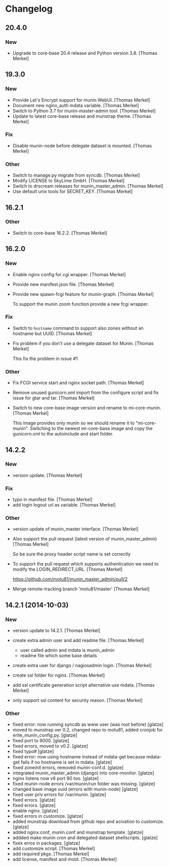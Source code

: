 # Changelog

## 20.4.0

### New

* Upgrade to core-base 20.4 release and Python version 3.8. [Thomas Merkel]

## 19.3.0

### New

* Provide Let's Encrypt support for munin WebUI. [Thomas Merkel]
* Document new nginx_auth mdata variable. [Thomas Merkel]
* Switch to Python 3.7 for munin-master-admin tool. [Thomas Merkel]
* Update to latest core-base release and munstrap theme. [Thomas Merkel]

### Fix

* Disable munin-node before delegate dataset is mounted. [Thomas Merkel]

### Other

* Switch to manage.py migrate from syncdb. [Thomas Merkel]
* Modify LICENSE to SkyLime GmbH. [Thomas Merkel]
* Switch to drscream releases for munin_master_admin. [Thomas Merkel]
* Use default unix tools for SECRET_KEY. [Thomas Merkel]

## 16.2.1

### Other

* Switch to core-base 16.2.2. [Thomas Merkel]


## 16.2.0

### New

* Enable nginx config for cgi wrapper. [Thomas Merkel]
* Provide new manifest.json file. [Thomas Merkel]
* Provide new spawn-fcgi feature for munin-graph. [Thomas Merkel]

  To support the munin zoom function provide a new fcgi wrapper.

### Fix

* Switch to `hostname` command to support also zones without an hostname but UUID. [Thomas Merkel]
* Fix problem if you don&#x27;t use a delegate dataset for Munin. [Thomas Merkel]

  This fix the problem in issue #1

### Other

* Fix FCGI service start and nginx socket path. [Thomas Merkel]
* Remove unused gunicorn.xml import from the configure script and fix issue for gtar and tar. [Thomas Merkel]
* Switch to new core-base image version and rename to mi-core-munin. [Thomas Merkel]

  This image provides only munin so we should rename it to &quot;mi-core-munin&quot;. Switching to the newest mi-core-base image and copy the gunicorn.xml to the autoinclude and start folder.

## 14.2.2

### New

* version update. [Thomas Merkel]

### Fix

* typo in manifest file. [Thomas Merkel]
* add login logout url as variable. [Thomas Merkel]

### Other

* version update of munin_master interface. [Thomas Merkel]
* Also support the pull request (latest version of munin_master_admin) [Thomas Merkel]

    So be sure the proxy header script name is set correctly

* To support the pull request which supports authentication we need to modify the LOGIN_REDIRECT_URL. [Thomas Merkel]

    https://github.com/motu81/munin_master_admin/pull/2

* Merge remote-tracking branch 'motu81/master' [Thomas Merkel]

## 14.2.1 (2014-10-03)

### New

* version update to 14.2.1. [Thomas Merkel]
* create extra admin user and add readme file. [Thomas Merkel]

    - user called admin and mdata is munin_admin
    - readme file which some base details

* create extra user for django / nagiosadmin login. [Thomas Merkel]
* create ssl folder for nginx. [Thomas Merkel]
* add ssl certificate generation script alternative use mdata. [Thomas Merkel]
* only support ssl content for security reason. [Thomas Merkel]

### Other

* fixed error: now running syncdb as www user (was root before) [glatze]
* moved to munstrap ver 0.2, changed repo to motu81, added cronjob for erite_munin_config.py. [glatze]
* fixed port to 9000. [glatze]
* fixed errors, moved to v0.2. [glatze]
* fixed typo# [glatze]
* fixed error: now using hostname instead of mdata-get because mdata-get fails if no hostname is set in mdata. [glatze]
* fixed zoneinit errors, removed munin-conf.d. [glatze]
* integrated munin_master_admin (django) into core-monitor. [glatze]
* nginx listens now v6 port 80 too. [glatze]
* fixed munin-node errors /var/munin/run folder was missing. [glatze]
* changed base image uuid (errors with munin-node) [glatze]
* fixed user priv errors for /var/munin. [glatze]
* fixed errors. [glatze]
* fixed errors. [glatze]
* enable nginx. [glatze]
* fixed errors in customize. [glatze]
* added munstrap download from github repo and acivation to customize. [glatze]
* added nginx.conf, munin.conf and munstrap template. [glatze]
* addded make munin cron and delegated dataset shellscripts. [glatze]
* fixex erros in packages. [glatze]
* add customize script. [Thomas Merkel]
* add required pkgs. [Thomas Merkel]
* add license, manifest and motd. [Thomas Merkel]

